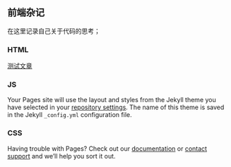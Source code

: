 ## 前端杂记

在这里记录自己关于代码的思考；

### HTML

[测试文章](https://freshhan163.github.io/githubBlog/article/test.html)

### JS

Your Pages site will use the layout and styles from the Jekyll theme you have selected in your [repository settings](https://github.com/FreshHan163/githubBlog/settings/pages). The name of this theme is saved in the Jekyll `_config.yml` configuration file.

### CSS

Having trouble with Pages? Check out our [documentation](https://docs.github.com/categories/github-pages-basics/) or [contact support](https://support.github.com/contact) and we’ll help you sort it out.
